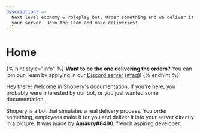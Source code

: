 ```yaml
---
description: >-
  Next level economy & roleplay bot. Order something and we deliver it right to
  your server. Join the Team and make deliveries!
---
```


# Home

{% hint style="info" %}
**Want to be the one delivering the orders?** You can join our Team by applying in our [Discord server](https://amaury.xyz/discord) \([\#faq](https://discord.com/channels/787854706029363201/791755085712850956)\)!
{% endhint %}

Hey there! Welcome in Shopery's documentation. If you're here, you probably were interested by our bot, or you just wanted some documentation.

Shopery is a bot that simulates a real delivery process. You order something, employees make it for you and deliver it into your server directly in a picture. It was made by **Amaury\#8490**, french aspiring developer.

